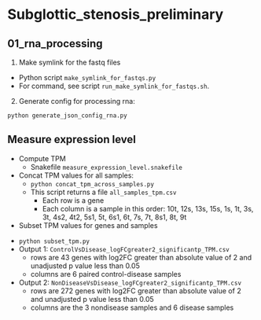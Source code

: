 # Subglottic_stenosis_preliminary

## 01_rna_processing
1. Make symlink for the fastq files
- Python script `make_symlink_for_fastqs.py`
- For command, see script `run_make_symlink_for_fastqs.sh`. 
2. Generate config for processing rna:
  ```
  python generate_json_config_rna.py
  ```

## Measure expression level
- Compute TPM
  + Snakefile `measure_expression_level.snakefile`
- Concat TPM values for all samples:
  + `python concat_tpm_across_samples.py`
  + This script returns a file `all_samples_tpm.csv`
    + Each row is a gene
    + Each column is a sample in this order: 10t, 12s, 13s, 15s, 1s, 1t, 3s, 3t, 4s2, 4t2, 5s1, 5t, 6s1, 6t, 7s, 7t, 8s1, 8t, 9t
 - Subset TPM values for genes and samples 
  + `python subset_tpm.py`
  + Output 1: `ControlVsDisease_logFCgreater2_significantp_TPM.csv`
    + rows are 43 genes with log2FC greater than absolute value of 2 and unadjusted p value less than 0.05
    + columns are 6 paired control-disease samples
  + Output 2: `NonDiseaseVsDisease_logFCgreater2_significantp_TPM.csv`
    + rows are 272 genes with log2FC greater than absolute value of 2 and unadjusted p value less than 0.05
    + columns are the 3 nondisease samples and 6 disease samples

